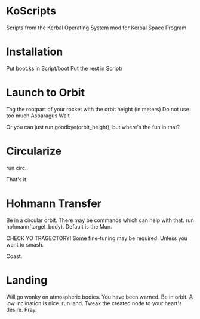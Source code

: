 # KoScripts
Scripts from the Kerbal Operating System mod for Kerbal Space Program


# Installation
Put boot.ks in Script/boot
Put the rest in Script/


# Launch to Orbit
Tag the rootpart of your rocket with the orbit height (in meters)
Do not use too much Asparagus
Wait

Or you can just run goodbye(orbit_height), but where's the fun in that?


# Circularize
run circ.

That's it.


# Hohmann Transfer
Be in a circular orbit. There may be commands which can help with that.
run hohmann(target_body). Default is the Mun.

CHECK YO TRAGECTORY! Some fine-tuning may be required. Unless you want to smash.

Coast.


# Landing
Will go wonky on atmospheric bodies. You have been warned.
Be in orbit. A low inclination is nice.
run land.
Tweak the created node to your heart's desire.
Pray.
